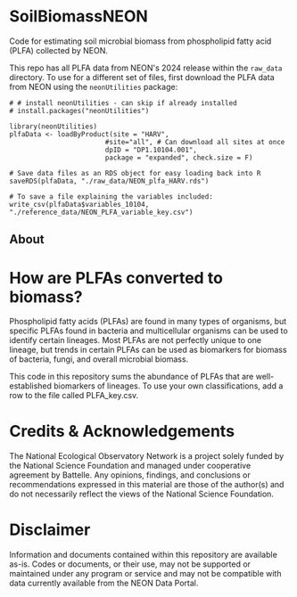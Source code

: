 # SoilBiomassNEON
Code for estimating soil microbial biomass from phospholipid fatty acid (PLFA) collected by NEON.

This repo has all PLFA data from NEON's 2024 release within the `raw_data` directory. To use for a different set of files, first download the PLFA data from NEON using the `neonUtilities` package:

```
# # install neonUtilities - can skip if already installed
# install.packages("neonUtilities")

library(neonUtilities)
plfaData <- loadByProduct(site = "HARV",
						#site="all", # Can download all sites at once
						dpID = "DP1.10104.001", 
						package = "expanded", check.size = F)

# Save data files as an RDS object for easy loading back into R
saveRDS(plfaData, "./raw_data/NEON_plfa_HARV.rds")

# To save a file explaining the variables included:
write_csv(plfaData$variables_10104, "./reference_data/NEON_PLFA_variable_key.csv")

```
## About
# How are PLFAs converted to biomass?
Phospholipid fatty acids (PLFAs) are found in many types of organisms, but specific PLFAs found in bacteria and multicellular organisms can be used to identify certain lineages. Most PLFAs are not perfectly unique to one lineage, but trends in certain PLFAs can be used as biomarkers for biomass of bacteria, fungi, and overall microbial biomass. 

This code in this repository sums the abundance of PLFAs that are well-established biomarkers of lineages. To use your own classifications, add a row to the file called PLFA_key.csv.


# Credits & Acknowledgements

The National Ecological Observatory Network is a project solely funded by the National Science Foundation and managed under cooperative agreement by Battelle. Any opinions, findings, and conclusions or recommendations expressed in this material are those of the author(s) and do not necessarily reflect the views of the National Science Foundation.

# Disclaimer
Information and documents contained within this repository are available as-is. Codes or documents, or their use, may not be supported or maintained under any program or service and may not be compatible with data currently available from the NEON Data Portal.

